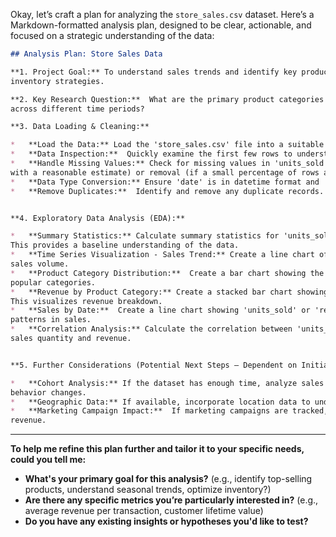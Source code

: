 Okay, let’s craft a plan for analyzing the `store_sales.csv` dataset. Here’s a Markdown-formatted analysis plan, designed to be clear, 
actionable, and focused on a strategic understanding of the data:

```markdown
## Analysis Plan: Store Sales Data

**1. Project Goal:** To understand sales trends and identify key product categories contributing to revenue to inform targeted marketing and
inventory strategies.

**2. Key Research Question:**  What are the primary product categories driving revenue, and are there any patterns in sales volume and revenue
across different time periods?

**3. Data Loading & Cleaning:**

*   **Load the Data:** Load the 'store_sales.csv' file into a suitable data analysis environment (e.g., Pandas in Python, R).
*   **Data Inspection:**  Quickly examine the first few rows to understand the data’s structure, column types, and potential issues.
*   **Handle Missing Values:** Check for missing values in 'units_sold' and 'revenue'. Decide on a strategy – imputation (filling missing values       
with a reasonable estimate) or removal (if a small percentage of rows are missing).
*   **Data Type Conversion:** Ensure 'date' is in datetime format and 'units_sold' and 'revenue' are numeric.
*   **Remove Duplicates:**  Identify and remove any duplicate records.


**4. Exploratory Data Analysis (EDA):**

*   **Summary Statistics:** Calculate summary statistics for 'units_sold' and 'revenue' (mean, median, standard deviation, min, max, quartiles).       
This provides a baseline understanding of the data.
*   **Time Series Visualization - Sales Trend:** Create a line chart of 'units_sold' over time (e.g., monthly).  This will highlight trends in
sales volume.
*   **Product Category Distribution:**  Create a bar chart showing the distribution of 'product_category' values. This will identify the most
popular categories.
*   **Revenue by Product Category:** Create a stacked bar chart showing the percentage of total revenue contributed by each product category.
This visualizes revenue breakdown.
*   **Sales by Date:**  Create a line chart showing 'units_sold' or 'revenue' over time, grouping by 'date'. This will reveal seasonality or
patterns in sales.
*   **Correlation Analysis:** Calculate the correlation between 'units_sold' and 'revenue'. This will help understand the relationship between
sales quantity and revenue.


**5. Further Considerations (Potential Next Steps – Dependent on Initial Findings):**

*   **Cohort Analysis:** If the dataset has enough time, analyze sales trends *within* specific time periods (cohorts) to identify customer
behavior changes.
*   **Geographic Data:** If available, incorporate location data to understand regional sales variations.
*   **Marketing Campaign Impact:**  If marketing campaigns are tracked, analyze sales data to determine if they are correlated with increased
revenue.


```

---

**To help me refine this plan further and tailor it to your specific needs, could you tell me:**

*   **What's your primary goal for this analysis?** (e.g., identify top-selling products, understand seasonal trends, optimize inventory?)
*   **Are there any specific metrics you’re particularly interested in?** (e.g., average revenue per transaction, customer lifetime value)
*   **Do you have any existing insights or hypotheses you'd like to test?**